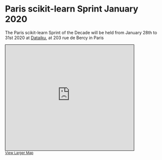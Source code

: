 # Paris scikit-learn Sprint January 2020

The Paris scikit-learn Sprint of the Decade will be held from January 28th to 31st 2020 at [Dataiku](https://www.dataiku.com/),
at 203 rue de Bercy in Paris
<iframe width="425" height="350" frameborder="0" scrolling="no" marginheight="0" marginwidth="0" src="https://www.openstreetmap.org/export/embed.html?bbox=2.370040118694306%2C48.84370972587347%2C2.37292617559433%2C48.84521542114391&amp;layer=mapnik&amp;marker=48.844462579167406%2C2.3714831471443176" style="border: 1px solid black"></iframe><br/><small><a href="https://www.openstreetmap.org/?mlat=48.84446&amp;mlon=2.37148#map=19/48.84446/2.37148">View Larger Map</a></small>
